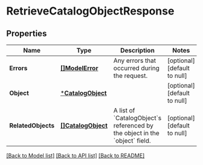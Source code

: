 # RetrieveCatalogObjectResponse

## Properties
Name | Type | Description | Notes
------------ | ------------- | ------------- | -------------
**Errors** | [**[]ModelError**](Error.md) | Any errors that occurred during the request. | [optional] [default to null]
**Object** | [***CatalogObject**](CatalogObject.md) |  | [optional] [default to null]
**RelatedObjects** | [**[]CatalogObject**](CatalogObject.md) | A list of &#x60;CatalogObject&#x60;s referenced by the object in the &#x60;object&#x60; field. | [optional] [default to null]

[[Back to Model list]](../README.md#documentation-for-models) [[Back to API list]](../README.md#documentation-for-api-endpoints) [[Back to README]](../README.md)

